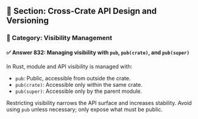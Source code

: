## 📘 Section: Cross-Crate API Design and Versioning  
### 🔹 Category: Visibility Management  
#### ✅ Answer 832: Managing visibility with `pub`, `pub(crate)`, and `pub(super)`

In Rust, module and API visibility is managed with:

- `pub`: Public, accessible from outside the crate.
- `pub(crate)`: Accessible only within the same crate.
- `pub(super)`: Accessible only by the parent module.

Restricting visibility narrows the API surface and increases stability. Avoid using `pub` unless necessary; only expose what must be public.
